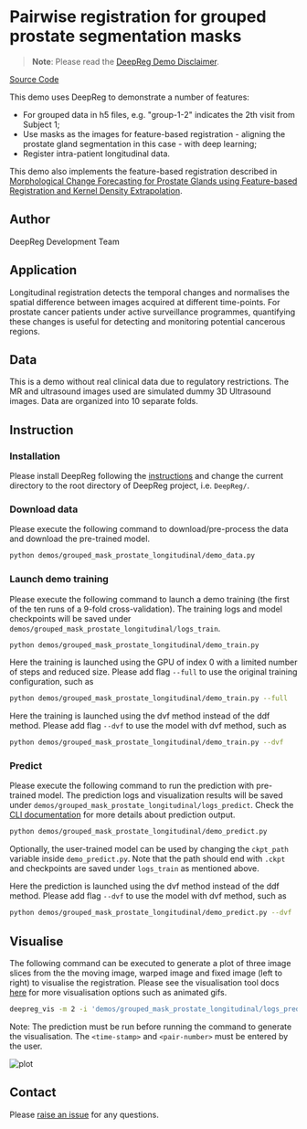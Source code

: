 # Pairwise registration for grouped prostate segmentation masks

> **Note**: Please read the
> [DeepReg Demo Disclaimer](introduction.html#demo-disclaimer).

[Source Code](https://github.com/DeepRegNet/DeepReg/tree/main/demos/grouped_mask_prostate_longitudinal)

This demo uses DeepReg to demonstrate a number of features:

- For grouped data in h5 files, e.g. "group-1-2" indicates the 2th visit from Subject 1;
- Use masks as the images for feature-based registration - aligning the prostate gland
  segmentation in this case - with deep learning;
- Register intra-patient longitudinal data.

This demo also implements the feature-based registration described in
[Morphological Change Forecasting for Prostate Glands using Feature-based Registration and Kernel Density Extrapolation](https://arxiv.org/abs/2101.06425).

## Author

DeepReg Development Team

## Application

Longitudinal registration detects the temporal changes and normalises the spatial
difference between images acquired at different time-points. For prostate cancer
patients under active surveillance programmes, quantifying these changes is useful for
detecting and monitoring potential cancerous regions.

## Data

This is a demo without real clinical data due to regulatory restrictions. The MR and
ultrasound images used are simulated dummy 3D Ultrasound images. Data are organized into
10 separate folds.

## Instruction

### Installation

Please install DeepReg following the [instructions](../getting_started/install.html) and
change the current directory to the root directory of DeepReg project, i.e. `DeepReg/`.

### Download data

Please execute the following command to download/pre-process the data and download the
pre-trained model.

```bash
python demos/grouped_mask_prostate_longitudinal/demo_data.py
```

### Launch demo training

Please execute the following command to launch a demo training (the first of the ten
runs of a 9-fold cross-validation). The training logs and model checkpoints will be
saved under `demos/grouped_mask_prostate_longitudinal/logs_train`.

```bash
python demos/grouped_mask_prostate_longitudinal/demo_train.py
```

Here the training is launched using the GPU of index 0 with a limited number of steps
and reduced size. Please add flag `--full` to use the original training configuration,
such as

```bash
python demos/grouped_mask_prostate_longitudinal/demo_train.py --full
```

Here the training is launched using the dvf method instead of the ddf method. Please add 
flag `--dvf` to use the model with dvf method, such as 
```bash
python demos/grouped_mask_prostate_longitudinal/demo_train.py --dvf
```

### Predict

Please execute the following command to run the prediction with pre-trained model. The
prediction logs and visualization results will be saved under
`demos/grouped_mask_prostate_longitudinal/logs_predict`. Check the
[CLI documentation](../docs/cli.html) for more details about prediction output.

```bash
python demos/grouped_mask_prostate_longitudinal/demo_predict.py
```

Optionally, the user-trained model can be used by changing the `ckpt_path` variable
inside `demo_predict.py`. Note that the path should end with `.ckpt` and checkpoints are
saved under `logs_train` as mentioned above.

Here the prediction is launched using the dvf method instead of the ddf method. Please add 
flag `--dvf` to use the model with dvf method, such as 
```bash
python demos/grouped_mask_prostate_longitudinal/demo_predict.py --dvf
```

## Visualise

The following command can be executed to generate a plot of three image slices from the
the moving image, warped image and fixed image (left to right) to visualise the
registration. Please see the visualisation tool docs
[here](https://github.com/DeepRegNet/DeepReg/blob/main/docs/source/docs/visualisation_tool.md)
for more visualisation options such as animated gifs.

```bash
deepreg_vis -m 2 -i 'demos/grouped_mask_prostate_longitudinal/logs_predict/<time-stamp>/test/<pair-number>/moving_image.nii.gz, demos/grouped_mask_prostate_longitudinal/logs_predict/<time-stamp>/test/<pair-number>/pred_fixed_image.nii.gz, demos/grouped_mask_prostate_longitudinal/logs_predict/<time-stamp>/test/<pair-number>/fixed_image.nii.gz' --slice-inds '10,16,20' -s demos/grouped_mask_prostate_longitudinal/logs_predict
```

Note: The prediction must be run before running the command to generate the
visualisation. The `<time-stamp>` and `<pair-number>` must be entered by the user.

![plot](../assets/grouped_mask_prostate_longitudinal.png)

## Contact

Please [raise an issue](https://github.com/DeepRegNet/DeepReg/issues/new/choose) for any
questions.
